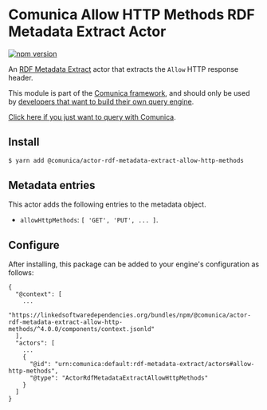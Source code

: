 # Comunica Allow HTTP Methods RDF Metadata Extract Actor

[![npm version](https://badge.fury.io/js/%40comunica%2Factor-rdf-metadata-extract-allow-http-methods.svg)](https://www.npmjs.com/package/@comunica/actor-rdf-metadata-extract-allow-http-methods)

An [RDF Metadata Extract](https://github.com/comunica/comunica/tree/master/packages/bus-rdf-metadata-extract) actor that
extracts the `Allow` HTTP response header.

This module is part of the [Comunica framework](https://github.com/comunica/comunica),
and should only be used by [developers that want to build their own query engine](https://comunica.dev/docs/modify/).

[Click here if you just want to query with Comunica](https://comunica.dev/docs/query/).

## Install

```bash
$ yarn add @comunica/actor-rdf-metadata-extract-allow-http-methods
```

## Metadata entries

This actor adds the following entries to the metadata object.

* `allowHttpMethods`: `[ 'GET', 'PUT', ... ]`.

## Configure

After installing, this package can be added to your engine's configuration as follows:
```text
{
  "@context": [
    ...
    "https://linkedsoftwaredependencies.org/bundles/npm/@comunica/actor-rdf-metadata-extract-allow-http-methods/^4.0.0/components/context.jsonld"
  ],
  "actors": [
    ...
    {
      "@id": "urn:comunica:default:rdf-metadata-extract/actors#allow-http-methods",
      "@type": "ActorRdfMetadataExtractAllowHttpMethods"
    }
  ]
}
```
